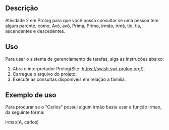 ## Descrição

Atividade 2 em Prolog para que você possa consultar se uma pessoa tem algum parente, como, Avó, avô, Prima, Primo, irmão, irmã, tio, tia, ascendentes e descedentes.

## Uso

Para usar o sistema de gerenciamento de tarefas, siga as instruções abaixo:

1. Abra o interpretador Prolog(Site: https://swish.swi-prolog.org/).
2. Carregue o arquivo do projeto.
3. Execute as consultas disponiveis em relação a familia.

## Exemplo de uso

Para procurar se o "Carlos" possui algum irmão basta usar a função irmao, da seguinte forma:

irmao(A, carlos)

